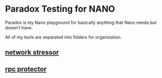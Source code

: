 # Paradox Testing for NANO

Paradox is my Nano playground for basically anything that Nano needs but doesn't have.

All of my tools are separated into folders for organization.

## [network stressor](https://github.com/schenkty/Paradox/blob/master/network-stressor)
## [rpc protector](https://github.com/schenkty/Paradox/blob/master/rpc-protector)
